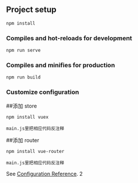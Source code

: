 
## Project setup
```
npm install
```

### Compiles and hot-reloads for development
```
npm run serve
```

### Compiles and minifies for production
```
npm run build
```

### Customize configuration

##添加 store  
```
npm install vuex

main.js里把相应代码反注释
```
##添加 router  
```
npm install vue-router

main.js里把相应代码反注释
```

See [Configuration Reference](https://cli.vuejs.org/config/).
2
